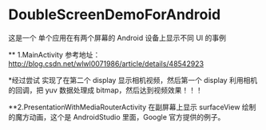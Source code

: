 # DoubleScreenDemoForAndroid
这是一个 单个应用在有两个屏幕的 Android 设备上显示不同 UI 的事例

** 1.MainActivity 参考地址：http://blog.csdn.net/wlwl0071986/article/details/48542923

*经过尝试 实现了在第二个 display 显示相机视频，然后第一个 display 利用相机的回调，把 yuv 数据处理成 bitmap，然后达到视频效果！！！

**2.PresentationWithMediaRouterActivity  在副屏幕上显示 surfaceView 绘制的魔方动画，这个是 AndroidStudio 里面，Google 官方提供的例子。

